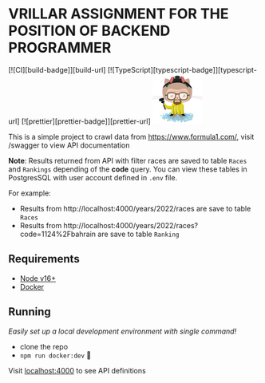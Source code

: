 # VRILLAR ASSIGNMENT FOR THE POSITION OF BACKEND PROGRAMMER

[![CI][build-badge]][build-url]
[![TypeScript][typescript-badge]][typescript-url]
[![prettier][prettier-badge]][prettier-url]
![Heisenberg](misc/heisenberg.png)

This is a simple project to crawl data from https://www.formula1.com/, visit /swagger to view API documentation

**Note**: Results returned from API with filter races are saved to table `Races` and `Rankings` depending of the __code__ query. You can view these tables in PostgresSQL with user account defined in `.env` file.

For example: 
  - Results from http://localhost:4000/years/2022/races are save to table `Races`
  - Results from http://localhost:4000/years/2022/races?code=1124%2Fbahrain are save to table `Ranking`



## Requirements

- [Node v16+](https://nodejs.org/)
- [Docker](https://www.docker.com/)

## Running

_Easily set up a local development environment with single command!_

- clone the repo
- `npm run docker:dev` 🚀

Visit [localhost:4000](http://localhost:4000/swagger) to see API definitions
